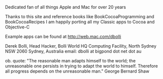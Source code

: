 

Dedicated fan of all things Apple and Mac for over 20 years

Thanks to this site and reference books like BookCocoaProgramming
and BookCocoaRecipes I am happily porting all my Classic apps to
Cocoa and Objective-C

Example apps can be found at http://web.mac.com/dbolli


Derek Bolli, Head Hacker,
Bolli World HQ Computing Facility,
North Sydney NSW 2060
Sydney, Australia
email: dbolli at bigpond dot net dot au

ob. quote: "The reasonable man adapts himself to the world; the unreasonable one
persists in trying to adapt the world to himself. Therefore all progress depends
on the unreasonable man."
                                        George Bernard Shaw
